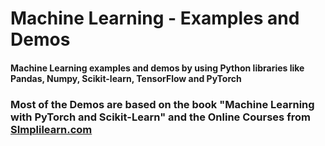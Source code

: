 # Machine Learning - Examples and Demos
#### Machine Learning examples and demos by using Python libraries like Pandas, Numpy, Scikit-learn, TensorFlow and PyTorch

### Most of the Demos are based on the book "Machine Learning with PyTorch and Scikit-Learn" and  the Online Courses from [SImplilearn.com ](https://www.simplilearn.com/)
